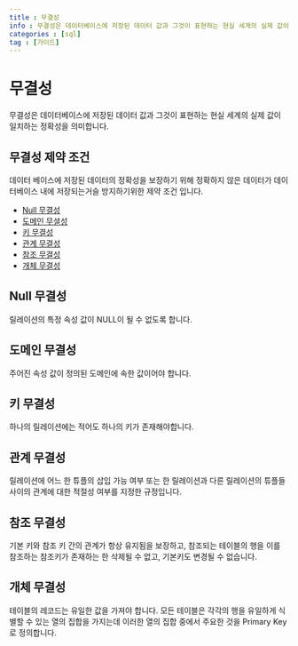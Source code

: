 ```yaml
---
title : 무결성
info : 무결성은 데이터베이스에 저장된 데이터 값과 그것이 표현하는 현실 세계의 실제 값이 일치하는 정확성을 의미합니다.
categories : [sql]
tag : [가이드]
---
```


# 무결성
무결성은 데이터베이스에 저장된 데이터 값과 그것이 표현하는 현실 세계의 실제 값이 일치하는 정확성을 의미합니다.

## 무결성 제약 조건
데이터 베이스에 저장된 데이터의 정확성을 보장하기 위해 정확하지 않은 데이터가 데이터베이스 내에 저장되는거슬 방지하기위한 제약 조건 입니다.

- [Null 무결성](https://wade.pw/sql/integrity#Null-무결성)
- [도메인 무셜성](https://wade.pw/sql/integrity#도메인-무결성)
- [키 무결성](https://wade.pw/sql/integrity#키-무결성)
- [관계 무결성](https://wade.pw/sql/integrity#관계-무결성)
- [참조 무결성](https://wade.pw/sql/integrity#참조-무결성)
- [개체 무결성](https://wade.pw/sql/integrity#개체-무결성)

## Null 무결성
릴레이션의 특정 속성 값이 NULL이 될 수 없도록 합니다.

## 도메인 무결성
주어진 속성 값이 정의된 도메인에 속한 값이어야 합니다.

## 키 무결성
하나의 릴레이션에는 적어도 하나의 키가 존재해야합니다.

## 관계 무결성
릴레이션에 어느 한 튜플의 삽입 가능 여부 또는 한 릴레이션과 다른 릴레이션의 튜플들 사이의 관계에 대한 적절성 여부를 지정한 규정입니다.

## 참조 무결성
기본 키와 참조 키 간의 관계가 항상 유지됨을 보장하고, 참조되는 테이블의 행을 이를 참조하는 참조키가 존재하는 한 삭제될 수 없고, 기본키도 변경될 수 없습니다.

## 개체 무결성
테이블의 레코드는 유일한 값을 가져야 합니다. 모든 테이블은 각각의 행을 유일하게 식별할 수 있는 열의 집합을 가지는데 이러한 열의 집합 중에서 주요한 것을 Primary Key로 정의합니다.